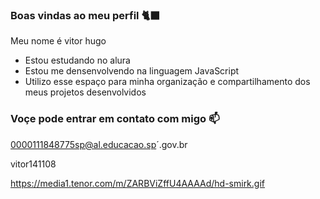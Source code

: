 ### Boas vindas ao meu perfil 🐈‍⬛

Meu nome é vitor hugo

- Estou estudando no alura
- Estou me densenvolvendo na linguagem JavaScript
- Utilizo esse espaço para minha organização e compartilhamento dos meus projetos desenvolvidos

### Voçe pode entrar em contato com migo 📫

0000111848775sp@al.educacao.sp´.gov.br

vitor141108


https://media1.tenor.com/m/ZARBViZffU4AAAAd/hd-smirk.gif
